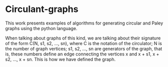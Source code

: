 # Circulant-graphs
This work presents examples of algorithms for generating circular and Paley graphs using the python language.

When talking about graphs of this kind, we are talking about their signature of the form C(N, s1, s2, ..., sn), where 
        C is the notation of the circulator; 
        N is the number of graph vertices; 
        s1, s2, ..., sn are generators of the graph, that is, these numbers define an edge connecting the vertices x and x + s1, x + s2, ..., x + sn.
This is how we have defined the graph.
